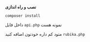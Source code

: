 **نصب و راه اندازی**

``composer install``




داخل فایل ``api.php`` نمونه هست 

متود کم داره خودتون اضافه کنید ``rubika.php`` 







